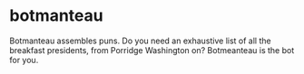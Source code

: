 botmanteau
==========

Botmanteau assembles puns. Do you need an exhaustive list of all the breakfast presidents, from Porridge Washington on? Botmeanteau is the bot for you.
